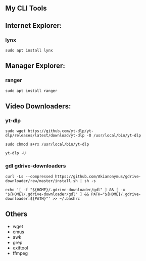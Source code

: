 ## **My CLI Tools**

## Internet Explorer:
### lynx
    sudo apt install lynx

## Manager Explorer:
### ranger
    sudo apt install ranger

## Video Downloaders:
### yt-dlp
    sudo wget https://github.com/yt-dlp/yt-dlp/releases/latest/download/yt-dlp -O /usr/local/bin/yt-dlp
    
    sudo chmod a+rx /usr/local/bin/yt-dlp
    
    yt-dlp -U

### gdl gdrive-downloaders
    curl -Ls --compressed https://github.com/Akianonymus/gdrive-downloader/raw/master/install.sh | sh -s
    
    echo '[ -f "${HOME}/.gdrive-downloader/gdl" ] && [ -x "${HOME}/.gdrive-downloader/gdl" ] && PATH="${HOME}/.gdrive-downloader:${PATH}"' >> ~/.bashrc

## Others
- wget
- cmus
- awk
- grep
- exiftool
- ffmpeg
